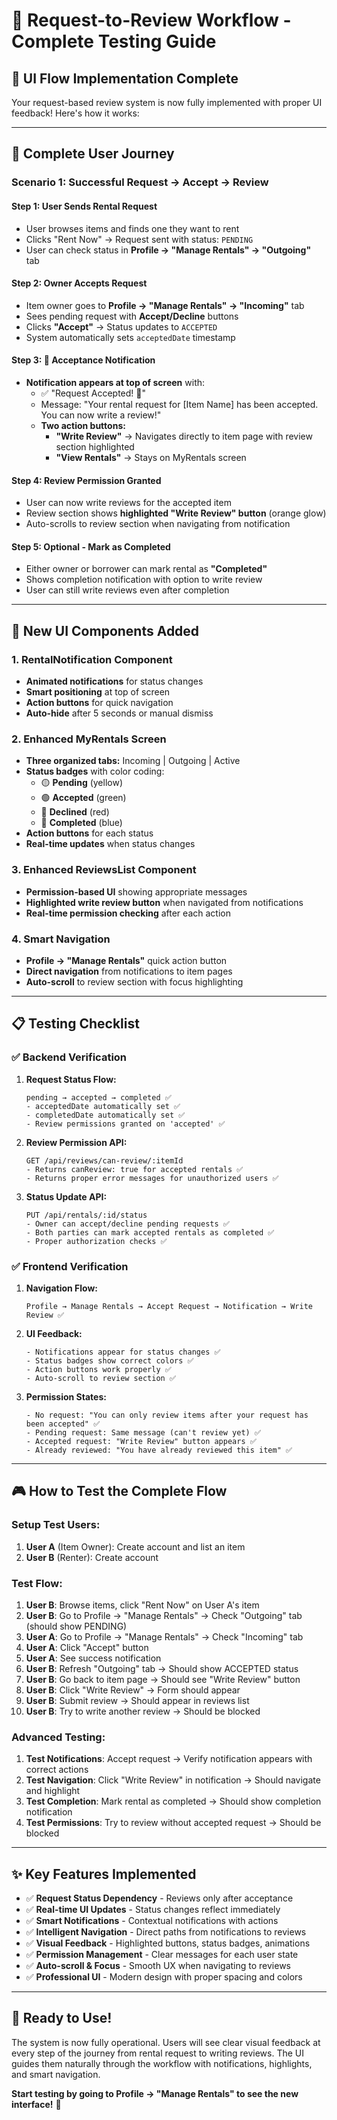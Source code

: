 # 🎯 Request-to-Review Workflow - Complete Testing Guide

## 📱 **UI Flow Implementation Complete**

Your request-based review system is now fully implemented with proper UI feedback! Here's how it works:

---

## 🔄 **Complete User Journey**

### **Scenario 1: Successful Request → Accept → Review**

#### **Step 1: User Sends Rental Request**
- User browses items and finds one they want to rent
- Clicks "Rent Now" → Request sent with status: `PENDING`
- User can check status in **Profile → "Manage Rentals" → "Outgoing"** tab

#### **Step 2: Owner Accepts Request** 
- Item owner goes to **Profile → "Manage Rentals" → "Incoming"** tab
- Sees pending request with **Accept/Decline** buttons
- Clicks **"Accept"** → Status updates to `ACCEPTED`
- System automatically sets `acceptedDate` timestamp

#### **Step 3: 🎉 Acceptance Notification**
- **Notification appears at top of screen** with:
  - ✅ "Request Accepted! 🎉" 
  - Message: "Your rental request for [Item Name] has been accepted. You can now write a review!"
  - **Two action buttons:**
    - **"Write Review"** → Navigates directly to item page with review section highlighted
    - **"View Rentals"** → Stays on MyRentals screen

#### **Step 4: Review Permission Granted**
- User can now write reviews for the accepted item
- Review section shows **highlighted "Write Review" button** (orange glow)
- Auto-scrolls to review section when navigating from notification

#### **Step 5: Optional - Mark as Completed**
- Either owner or borrower can mark rental as **"Completed"**
- Shows completion notification with option to write review
- User can still write reviews even after completion

---

## 🚀 **New UI Components Added**

### **1. RentalNotification Component**
- **Animated notifications** for status changes
- **Smart positioning** at top of screen
- **Action buttons** for quick navigation
- **Auto-hide** after 5 seconds or manual dismiss

### **2. Enhanced MyRentals Screen**
- **Three organized tabs:** Incoming | Outgoing | Active
- **Status badges** with color coding:
  - 🟡 **Pending** (yellow)
  - 🟢 **Accepted** (green) 
  - 🔴 **Declined** (red)
  - 🔵 **Completed** (blue)
- **Action buttons** for each status
- **Real-time updates** when status changes

### **3. Enhanced ReviewsList Component**
- **Permission-based UI** showing appropriate messages
- **Highlighted write review button** when navigated from notifications
- **Real-time permission checking** after each action

### **4. Smart Navigation**
- **Profile → "Manage Rentals"** quick action button
- **Direct navigation** from notifications to item pages
- **Auto-scroll** to review section with focus highlighting

---

## 📋 **Testing Checklist**

### **✅ Backend Verification**

1. **Request Status Flow:**
   ```
   pending → accepted → completed ✅
   - acceptedDate automatically set ✅
   - completedDate automatically set ✅
   - Review permissions granted on 'accepted' ✅
   ```

2. **Review Permission API:**
   ```
   GET /api/reviews/can-review/:itemId
   - Returns canReview: true for accepted rentals ✅
   - Returns proper error messages for unauthorized users ✅
   ```

3. **Status Update API:**
   ```
   PUT /api/rentals/:id/status
   - Owner can accept/decline pending requests ✅
   - Both parties can mark accepted rentals as completed ✅
   - Proper authorization checks ✅
   ```

### **✅ Frontend Verification**

1. **Navigation Flow:**
   ```
   Profile → Manage Rentals → Accept Request → Notification → Write Review ✅
   ```

2. **UI Feedback:**
   ```
   - Notifications appear for status changes ✅
   - Status badges show correct colors ✅
   - Action buttons work properly ✅
   - Auto-scroll to review section ✅
   ```

3. **Permission States:**
   ```
   - No request: "You can only review items after your request has been accepted" ✅
   - Pending request: Same message (can't review yet) ✅
   - Accepted request: "Write Review" button appears ✅
   - Already reviewed: "You have already reviewed this item" ✅
   ```

---

## 🎮 **How to Test the Complete Flow**

### **Setup Test Users:**
1. **User A** (Item Owner): Create account and list an item
2. **User B** (Renter): Create account 

### **Test Flow:**
1. **User B**: Browse items, click "Rent Now" on User A's item
2. **User B**: Go to Profile → "Manage Rentals" → Check "Outgoing" tab (should show PENDING)
3. **User A**: Go to Profile → "Manage Rentals" → Check "Incoming" tab
4. **User A**: Click "Accept" button
5. **User A**: See success notification
6. **User B**: Refresh "Outgoing" tab → Should show ACCEPTED status
7. **User B**: Go back to item page → Should see "Write Review" button
8. **User B**: Click "Write Review" → Form should appear
9. **User B**: Submit review → Should appear in reviews list
10. **User B**: Try to write another review → Should be blocked

### **Advanced Testing:**
1. **Test Notifications**: Accept request → Verify notification appears with correct actions
2. **Test Navigation**: Click "Write Review" in notification → Should navigate and highlight
3. **Test Completion**: Mark rental as completed → Should show completion notification
4. **Test Permissions**: Try to review without accepted request → Should be blocked

---

## ✨ **Key Features Implemented**

- ✅ **Request Status Dependency** - Reviews only after acceptance
- ✅ **Real-time UI Updates** - Status changes reflect immediately  
- ✅ **Smart Notifications** - Contextual notifications with actions
- ✅ **Intelligent Navigation** - Direct paths from notifications to reviews
- ✅ **Visual Feedback** - Highlighted buttons, status badges, animations
- ✅ **Permission Management** - Clear messages for each user state
- ✅ **Auto-scroll & Focus** - Smooth UX when navigating to reviews
- ✅ **Professional UI** - Modern design with proper spacing and colors

---

## 🚀 **Ready to Use!**

The system is now fully operational. Users will see clear visual feedback at every step of the journey from rental request to writing reviews. The UI guides them naturally through the workflow with notifications, highlights, and smart navigation.

**Start testing by going to Profile → "Manage Rentals" to see the new interface!** 🎉
